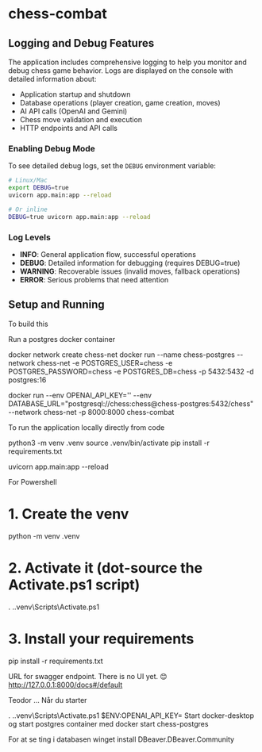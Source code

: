 # chess-combat

## Logging and Debug Features

The application includes comprehensive logging to help you monitor and debug chess game behavior. Logs are displayed on the console with detailed information about:

- Application startup and shutdown
- Database operations (player creation, game creation, moves)
- AI API calls (OpenAI and Gemini)
- Chess move validation and execution
- HTTP endpoints and API calls

### Enabling Debug Mode

To see detailed debug logs, set the `DEBUG` environment variable:

```bash
# Linux/Mac
export DEBUG=true
uvicorn app.main:app --reload

# Or inline
DEBUG=true uvicorn app.main:app --reload
```

### Log Levels

- **INFO**: General application flow, successful operations
- **DEBUG**: Detailed information for debugging (requires DEBUG=true)
- **WARNING**: Recoverable issues (invalid moves, fallback operations)
- **ERROR**: Serious problems that need attention

## Setup and Running



To build this


Run a postgres docker container

docker network create chess-net
docker run --name chess-postgres --network chess-net -e POSTGRES_USER=chess -e POSTGRES_PASSWORD=chess -e POSTGRES_DB=chess -p 5432:5432 -d postgres:16


docker run --env OPENAI_API_KEY='<secret key goes here>' --env DATABASE_URL="postgresql://chess:chess@chess-postgres:5432/chess" --network chess-net -p 8000:8000 chess-combat


To run the application locally directly from code

python3 -m venv .venv
source .venv/bin/activate
pip install -r requirements.txt

uvicorn app.main:app --reload


For Powershell
# 1. Create the venv
python -m venv .venv

# 2. Activate it (dot-source the Activate.ps1 script)
. .\.venv\Scripts\Activate.ps1

# 3. Install your requirements
pip install -r requirements.txt




URL for swagger endpoint. There is no UI yet.  😊
http://127.0.0.1:8000/docs#/default




Teodor ... Når du starter

. .\.venv\Scripts\Activate.ps1
$ENV:OPENAI_API_KEY=<openapikey>
Start docker-desktop
og start postgres container med
docker start chess-postgres



For at se ting i databasen
winget install DBeaver.DBeaver.Community